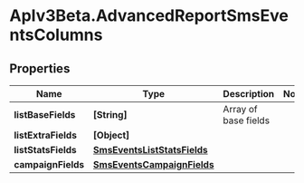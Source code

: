 # ApIv3Beta.AdvancedReportSmsEventsColumns

## Properties

Name | Type | Description | Notes
------------ | ------------- | ------------- | -------------
**listBaseFields** | **[String]** | Array of base fields | 
**listExtraFields** | **[Object]** |  | 
**listStatsFields** | [**SmsEventsListStatsFields**](SmsEventsListStatsFields.md) |  | 
**campaignFields** | [**SmsEventsCampaignFields**](SmsEventsCampaignFields.md) |  | 


